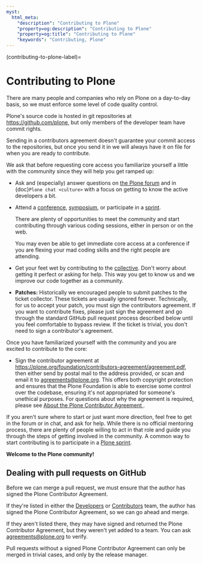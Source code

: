 ```yaml
---
myst:
  html_meta:
    "description": "Contributing to Plone"
    "property=og:description": "Contributing to Plone"
    "property=og:title": "Contributing to Plone"
    "keywords": "Contributing, Plone"
---
```


(contributing-to-plone-label)=

# Contributing to Plone

There are many people and companies who rely on Plone on a day-to-day basis, so we must enforce some level of code quality control.

Plone's source code is hosted in git repositories at  <https://github.com/plone>, but only members of the developer team have commit rights.

Sending in a contributors agreement doesn't guarantee your commit access to the repositories, but once you send it in we will always have it on file for when you are ready to contribute.

We ask that before requesting core access you familiarize yourself a little with the community since they will help you get ramped up:

-   Ask and (especially) answer questions on [the Plone forum](https://community.plone.org/) and in {doc}`Plone chat <culture>` with a focus on getting to know the active developers a bit.

-   Attend a [conference](https://plone.org/news-and-events/events/plone-conferences), [symposium](https://plone.org/news-and-events/events/regional), or participate in a [sprint](https://plone.org/news-and-events/events/sprints).

    There are plenty of opportunities to meet the community and start contributing through various coding sessions, either in person or on the web.

    You may even be able to get immediate core access at a conference if you are flexing your mad coding skills and the right people are attending.

-   Get your feet wet by contributing to the [collective](https://collective.github.io/).
    Don't worry about getting it perfect or asking for help.
    This way you get to know us and we improve our code together as a community.

-   **Patches:** Historically we encouraged people to submit patches to the ticket collector.
    These tickets are usually ignored forever.
    Technically, for us to accept your patch, you must sign the contributors agreement.
    If you want to contribute fixes, please just sign the agreement and go through the standard GitHub pull request process described below until you feel comfortable to bypass review.
    If the ticket is trivial, you don't need to sign a contributor's agreement.

Once you have familiarized yourself with the community and you are excited to contribute to the core:

-   Sign the contributor agreement at <https://plone.org/foundation/contributors-agreement/agreement.pdf>, then either send by postal mail to the address provided, or scan and email it to <agreements@plone.org>.
    This offers both copyright protection and ensures that the Plone Foundation is able to exercise some control over the codebase, ensuring it's not appropriated for someone's unethical purposes.
    For questions about why the agreement is required, please see [About the Plone Contributor Agreement
](https://plone.org/foundation/contributors-agreement).

If you aren't sure where to start or just want more direction, feel free to get in the forum or in chat, and ask for help.
While there is no official mentoring process, there are plenty of people willing to act in that role and guide you through the steps of getting involved in the community.
A common way to start contributing is to participate in a [Plone sprint](https://plone.org/news-and-events/events/sprints).

**Welcome to the Plone community!**


## Dealing with pull requests on GitHub

Before we can merge a pull request, we must ensure that the author has signed the Plone Contributor Agreement.

If they're listed in either the [Developers](https://github.com/orgs/plone/teams/developers/members) or [Contributors](https://github.com/orgs/plone/teams/contributors/members) team, the author has signed the Plone Contributor Agreement, so we can go ahead and merge.

If they aren't listed there, they may have signed and returned the Plone Contributor Agreement, but they weren't yet added to a team.
You can ask agreements@plone.org to verify.

Pull requests without a signed Plone Contributor Agreement can only be merged in trivial cases, and only by the release manager.
